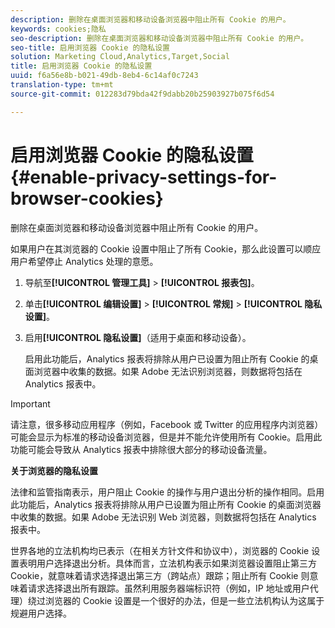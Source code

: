 ```yaml
---
description: 删除在桌面浏览器和移动设备浏览器中阻止所有 Cookie 的用户。
keywords: cookies;隐私
seo-description: 删除在桌面浏览器和移动设备浏览器中阻止所有 Cookie 的用户。
seo-title: 启用浏览器 Cookie 的隐私设置
solution: Marketing Cloud,Analytics,Target,Social
title: 启用浏览器 Cookie 的隐私设置
uuid: f6a56e8b-b021-49db-8eb4-6c14af0c7243
translation-type: tm+mt
source-git-commit: 012283d79bda42f9dabb20b25903927b075f6d54

---
```



# 启用浏览器 Cookie 的隐私设置{#enable-privacy-settings-for-browser-cookies}

删除在桌面浏览器和移动设备浏览器中阻止所有 Cookie 的用户。

如果用户在其浏览器的 Cookie 设置中阻止了所有 Cookie，那么此设置可以顺应用户希望停止 Analytics 处理的意愿。

1. 导航至&#x200B;**[!UICONTROL 管理工具]** &gt; **[!UICONTROL 报表包]**。
1. 单击&#x200B;**[!UICONTROL 编辑设置]** &gt; **[!UICONTROL 常规]** &gt; **[!UICONTROL 隐私设置]**。
1. 启用&#x200B;**[!UICONTROL 隐私设置]**（适用于桌面和移动设备）。

   启用此功能后，Analytics 报表将排除从用户已设置为阻止所有 Cookie 的桌面浏览器中收集的数据。如果 Adobe 无法识别浏览器，则数据将包括在 Analytics 报表中。

>[!IMPORTANT]
>
>请注意，很多移动应用程序（例如，Facebook 或 Twitter 的应用程序内浏览器）可能会显示为标准的移动设备浏览器，但是并不能允许使用所有 Cookie。启用此功能可能会导致从 Analytics 报表中排除很大部分的移动设备流量。

**关于浏览器的隐私设置**

法律和监管指南表示，用户阻止 Cookie 的操作与用户退出分析的操作相同。启用此功能后，Analytics 报表将排除从用户已设置为阻止所有 Cookie 的桌面浏览器中收集的数据。如果 Adobe 无法识别 Web 浏览器，则数据将包括在 Analytics 报表中。

世界各地的立法机构均已表示（在相关方针文件和协议中），浏览器的 Cookie 设置表明用户选择退出分析。具体而言，立法机构表示如果浏览器设置阻止第三方 Cookie，就意味着请求选择退出第三方（跨站点）跟踪；阻止所有 Cookie 则意味着请求选择退出所有跟踪。虽然利用服务器端标识符（例如，IP 地址或用户代理）绕过浏览器的 Cookie 设置是一个很好的办法，但是一些立法机构认为这属于规避用户选择。
